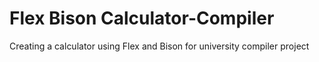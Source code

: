 # Flex Bison Calculator-Compiler
Creating a calculator using Flex and Bison for university compiler project
